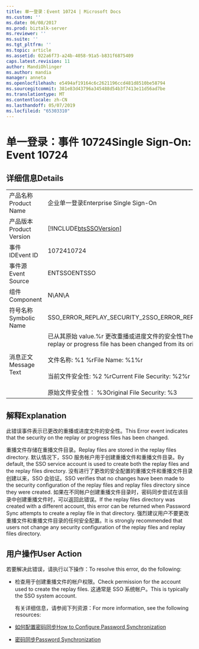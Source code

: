 ```yaml
---
title: 单一登录：Event 10724 | Microsoft Docs
ms.custom: ''
ms.date: 06/08/2017
ms.prod: biztalk-server
ms.reviewer: ''
ms.suite: ''
ms.tgt_pltfrm: ''
ms.topic: article
ms.assetid: 022a6f73-a24b-4058-91a5-b831f6875409
caps.latest.revision: 11
author: MandiOhlinger
ms.author: mandia
manager: anneta
ms.openlocfilehash: e5494af19164c6c2621196ccd481d8510be58794
ms.sourcegitcommit: 381e83d43796a345488d54b3f7413e11d56ad7be
ms.translationtype: MT
ms.contentlocale: zh-CN
ms.lasthandoff: 05/07/2019
ms.locfileid: "65303310"
---
```

# <a name="single-sign-on-event-10724"></a><span data-ttu-id="2608f-102">单一登录：事件 10724</span><span class="sxs-lookup"><span data-stu-id="2608f-102">Single Sign-On: Event 10724</span></span>
## <a name="details"></a><span data-ttu-id="2608f-103">详细信息</span><span class="sxs-lookup"><span data-stu-id="2608f-103">Details</span></span>  

|                 |                                                                                                                                                                                                    |
|-----------------|----------------------------------------------------------------------------------------------------------------------------------------------------------------------------------------------------|
|  <span data-ttu-id="2608f-104">产品名称</span><span class="sxs-lookup"><span data-stu-id="2608f-104">Product Name</span></span>   |                                                                                     <span data-ttu-id="2608f-105">企业单一登录</span><span class="sxs-lookup"><span data-stu-id="2608f-105">Enterprise Single Sign-On</span></span>                                                                                      |
| <span data-ttu-id="2608f-106">产品版本</span><span class="sxs-lookup"><span data-stu-id="2608f-106">Product Version</span></span> |                                                                     [!INCLUDE[btsSSOVersion](../includes/btsssoversion-md.md)]                                                                     |
|    <span data-ttu-id="2608f-107">事件 ID</span><span class="sxs-lookup"><span data-stu-id="2608f-107">Event ID</span></span>     |                                                                                               <span data-ttu-id="2608f-108">10724</span><span class="sxs-lookup"><span data-stu-id="2608f-108">10724</span></span>                                                                                                |
|  <span data-ttu-id="2608f-109">事件源</span><span class="sxs-lookup"><span data-stu-id="2608f-109">Event Source</span></span>   |                                                                                               <span data-ttu-id="2608f-110">ENTSSO</span><span class="sxs-lookup"><span data-stu-id="2608f-110">ENTSSO</span></span>                                                                                               |
|    <span data-ttu-id="2608f-111">组件</span><span class="sxs-lookup"><span data-stu-id="2608f-111">Component</span></span>    |                                                                                                <span data-ttu-id="2608f-112">N\A</span><span class="sxs-lookup"><span data-stu-id="2608f-112">N\A</span></span>                                                                                                 |
|  <span data-ttu-id="2608f-113">符号名称</span><span class="sxs-lookup"><span data-stu-id="2608f-113">Symbolic Name</span></span>  |                                                                                    <span data-ttu-id="2608f-114">SSO_ERROR_REPLAY_SECURITY_2</span><span class="sxs-lookup"><span data-stu-id="2608f-114">SSO_ERROR_REPLAY_SECURITY_2</span></span>                                                                                     |
|  <span data-ttu-id="2608f-115">消息正文</span><span class="sxs-lookup"><span data-stu-id="2608f-115">Message Text</span></span>   | <span data-ttu-id="2608f-116">已从其原始 value.%r 更改重播或进度文件的安全性</span><span class="sxs-lookup"><span data-stu-id="2608f-116">The security on the replay or progress file has been changed from its original value.%r</span></span><br /><br /> <span data-ttu-id="2608f-117">文件名称: %1 %r</span><span class="sxs-lookup"><span data-stu-id="2608f-117">File Name: %1%r</span></span><br /><br /> <span data-ttu-id="2608f-118">当前文件安全性: %2 %r</span><span class="sxs-lookup"><span data-stu-id="2608f-118">Current File Security: %2%r</span></span><br /><br /> <span data-ttu-id="2608f-119">原始文件安全性： %3</span><span class="sxs-lookup"><span data-stu-id="2608f-119">Original File Security: %3</span></span> |

## <a name="explanation"></a><span data-ttu-id="2608f-120">解释</span><span class="sxs-lookup"><span data-stu-id="2608f-120">Explanation</span></span>  
 <span data-ttu-id="2608f-121">此错误事件表示已更改的重播或进度文件的安全性。</span><span class="sxs-lookup"><span data-stu-id="2608f-121">This Error event indicates that the security on the replay or progress files has been changed.</span></span>  

 <span data-ttu-id="2608f-122">重播文件存储在重播文件目录。</span><span class="sxs-lookup"><span data-stu-id="2608f-122">Replay files are stored in the replay files directory.</span></span> <span data-ttu-id="2608f-123">默认情况下，SSO 服务帐户用于创建重播文件和重播文件目录。</span><span class="sxs-lookup"><span data-stu-id="2608f-123">By default, the SSO service account is used to create both the replay files and the replay files directory.</span></span> <span data-ttu-id="2608f-124">没有进行了更改的安全配置的重播文件和重播文件目录创建以来，SSO 会验证。</span><span class="sxs-lookup"><span data-stu-id="2608f-124">SSO verifies that no changes have been made to the security configuration of the replay files and replay files directory since they were created.</span></span> <span data-ttu-id="2608f-125">如果在不同帐户创建重播文件目录时，密码同步尝试在该目录中创建重播文件时，可以返回此错误。</span><span class="sxs-lookup"><span data-stu-id="2608f-125">If the replay files directory was created with a different account, this error can be returned when Password Sync attempts to create a replay file in that directory.</span></span> <span data-ttu-id="2608f-126">强烈建议用户不要更改重播文件和重播文件目录的任何安全配置。</span><span class="sxs-lookup"><span data-stu-id="2608f-126">It is strongly recommended that users not change any security configuration of the replay files and replay files directory.</span></span>  

## <a name="user-action"></a><span data-ttu-id="2608f-127">用户操作</span><span class="sxs-lookup"><span data-stu-id="2608f-127">User Action</span></span>  
 <span data-ttu-id="2608f-128">若要解决此错误，请执行以下操作：</span><span class="sxs-lookup"><span data-stu-id="2608f-128">To resolve this error, do the following:</span></span>  

- <span data-ttu-id="2608f-129">检查用于创建重播文件的帐户权限。</span><span class="sxs-lookup"><span data-stu-id="2608f-129">Check permission for the account used to create the replay files.</span></span> <span data-ttu-id="2608f-130">这通常是 SSO 系统帐户。</span><span class="sxs-lookup"><span data-stu-id="2608f-130">This is typically the SSO system account.</span></span>  

  <span data-ttu-id="2608f-131">有关详细信息，请参阅下列资源：</span><span class="sxs-lookup"><span data-stu-id="2608f-131">For more information, see the following resources:</span></span>  

- [<span data-ttu-id="2608f-132">如何配置密码同步</span><span class="sxs-lookup"><span data-stu-id="2608f-132">How to Configure Password Synchronization</span></span>](../core/how-to-configure-password-synchronization.md)  

- [<span data-ttu-id="2608f-133">密码同步</span><span class="sxs-lookup"><span data-stu-id="2608f-133">Password Synchronization</span></span>](../core/password-synchronization2.md)
